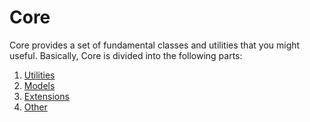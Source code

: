 # Core
Core provides a set of fundamental classes and utilities that you might useful. Basically, Core is divided into the following parts:
1. [Utilities](.\Utilities\Utilities.md)
2. [Models](.\Models\Models.md)
3. [Extensions](.\Extensions\Extensions.md)
4. [Other](.\Misc.md)